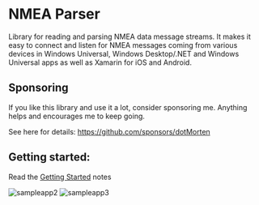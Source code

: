 # NMEA Parser

Library for reading and parsing NMEA data message streams. It makes it easy to connect and listen for NMEA messages
coming from various devices in Windows Universal, Windows Desktop/.NET and Windows Universal apps as well
as Xamarin for iOS and Android.


## Sponsoring

If you like this library and use it a lot, consider sponsoring me. Anything helps and encourages me to keep going.

See here for details: https://github.com/sponsors/dotMorten


## Getting started:

Read the [Getting Started](concepts/index.html) notes


![sampleapp2](https://cloud.githubusercontent.com/assets/1378165/5062460/10cc3064-6d77-11e4-8365-1e9c7c346afc.png)
![sampleapp3](https://cloud.githubusercontent.com/assets/1378165/5062461/123adfc2-6d77-11e4-8573-1fe95fa0325f.png)
